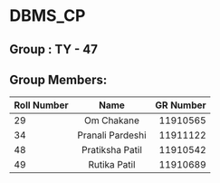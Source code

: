 # DBMS_CP

## Group : TY - 47 

## Group Members:

  
  | Roll Number        | Name           | GR Number  |
| ------------- |:-------------:| -----:|
| 29      | Om Chakane | 11910565 |
| 34      | Pranali Pardeshi      |   11911122 |
| 48 | Pratiksha Patil      |    11910542 |
| 49 | Rutika Patil      |    11910689 |
